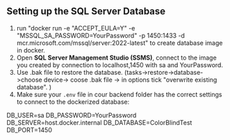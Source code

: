 ## Setting up the SQL Server Database

1. run "docker run -e "ACCEPT_EULA=Y" -e "MSSQL_SA_PASSWORD=YourPassword" -p 1450:1433 -d mcr.microsoft.com/mssql/server:2022-latest" to create database image in docker. 
2. Open **SQL Server Management Studio (SSMS)**, connect to the image you created by connection to localhost,1450 with sa and YourPassword.
3. Use .bak file to restore the database. (tasks->restore->database->choose device-> coose .bak file -> in options tick "overwrite existing database". )
4. Make sure your `.env` file in cour backend folder has the correct settings to connect to the dockerized database:

DB_USER=sa
DB_PASSWORD=YourPassword
DB_SERVER=host.docker.internal
DB_DATABASE=ColorBlindTest
DB_PORT=1450
